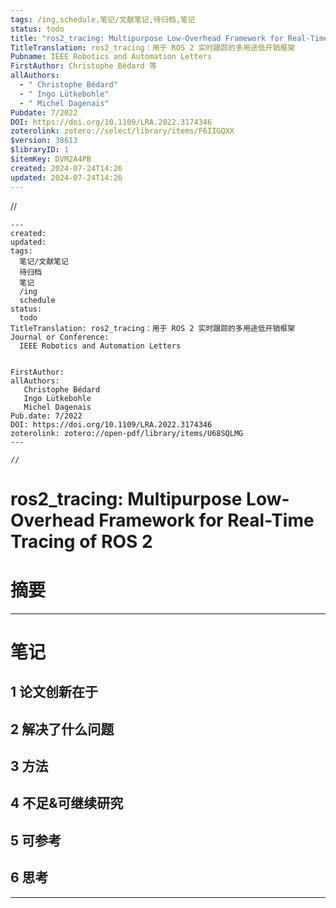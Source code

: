 ```yaml
---
tags: /ing,schedule,笔记/文献笔记,待归档,笔记
status: todo
title: "ros2_tracing: Multipurpose Low-Overhead Framework for Real-Time Tracing of ROS 2"
TitleTranslation: ros2_tracing：用于 ROS 2 实时跟踪的多用途低开销框架
Pubname: IEEE Robotics and Automation Letters
FirstAuthor: Christophe Bédard 等
allAuthors:
  - " Christophe Bédard"
  - " Ingo Lütkebohle"
  - " Michel Dagenais"
Pubdate: 7/2022
DOI: https://doi.org/10.1109/LRA.2022.3174346
zoterolink: zotero://select/library/items/F6IIGQXX
$version: 38613
$libraryID: 1
$itemKey: DVM2A4PB
created: 2024-07-24T14:26
updated: 2024-07-24T14:26
---
```

//

    ---
    created:
    updated:
    tags:
      笔记/文献笔记
      待归档
      笔记
      /ing
      schedule
    status:
      todo
    TitleTranslation: ros2_tracing：用于 ROS 2 实时跟踪的多用途低开销框架
    Journal or Conference: 
      IEEE Robotics and Automation Letters 
       
      
    FirstAuthor: 
    allAuthors: 
       Christophe Bédard
       Ingo Lütkebohle
       Michel Dagenais
    Pub.date: 7/2022
    DOI: https://doi.org/10.1109/LRA.2022.3174346
    zoterolink: zotero://open-pdf/library/items/U68SQLMG
    ---

    //

# ros2\_tracing: Multipurpose Low-Overhead Framework for Real-Time Tracing of ROS 2

# 摘要

***

# 笔记

## 1 论文创新在于

## 2 解决了什么问题

## 3 方法

## 4 不足&可继续研究

## 5 可参考

## 6 思考

***
